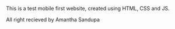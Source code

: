 This is a test mobile first website, created using HTML, CSS and JS.

All right recieved by Amantha Sandupa
